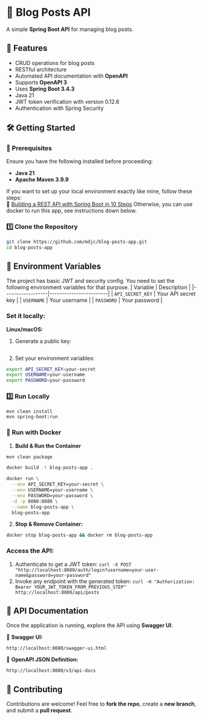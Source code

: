 # 🚀 Blog Posts API

A simple **Spring Boot API** for managing blog posts.

## 📌 Features

- CRUD operations for blog posts
- RESTful architecture
- Automated API documentation with **OpenAPI**
- Supports **OpenAPI 3**
- Uses **Spring Boot 3.4.3**
- Java 21
- JWT token verification with version 0.12.6
- Authentication with Spring Security

## 🛠️ Getting Started
### 🔹 Prerequisites

Ensure you have the following installed before proceeding:

- **Java 21**
- **Apache Maven 3.9.9**

If you want to set up your local environment exactly like mine, follow these steps:\
🔗 [Building a REST API with Spring Boot in 10 Steps](https://code-like-a-woman.hashnode.dev/building-a-rest-api-with-spring-boot-in-10-steps)
Otherwise, you can use docker to run this app, see instructions down below.

### 1️⃣ Clone the Repository

```sh
git clone https://github.com/mdjc/blog-posts-app.git
cd blog-posts-app
```
## 🔐 Environment Variables

The project has basic JWT and security config. You need to set the following environment variables for that purpose.
| Variable         | Description           |
|------------------|------------------------|
| `API_SECRET_KEY` | Your API secret key    |
| `USERNAME`       | Your username          |
| `PASSWORD`       | Your password          |


### Set it locally:
**Linux/macOS:**
1. Generate a public key:
``` openssl rand -base64 32
```
2. Set your environment variables:

```bash
export API_SECRET_KEY=your-secret
export USERNAME=your-username
export PASSWORD=your-password
```

### 2️⃣ Run Locally
```sh
mvn clean install
mvn spring-boot:run
```

### 🐳 Run with Docker
1. **Build & Run the Container**

```sh
mvn clean package

docker build -t blog-posts-app .

docker run \
  --env API_SECRET_KEY=your-secret \
  --env USERNAME=your-username \
  --env PASSWORD=your-password \
  -d -p 8080:8080 \
  --name blog-posts-app \
  blog-posts-app
```

   
2. **Stop & Remove Container:**

```sh
docker stop blog-posts-app && docker rm blog-posts-app
```
   
### Access the API:

1. Authenticate to get a JWT token: `curl -X POST "http://localhost:8080/auth/login?username=your-user-name&password=your-password"`
2. Invoke any endpoint with the generated token:
`curl -H "Authorization: Bearer YOUR_JWT_TOKEN_FROM_PREVIOUS_STEP" http://localhost:8080/api/posts `


## 📖 API Documentation

Once the application is running, explore the API using **Swagger UI**:

📌 **Swagger UI:**

```
http://localhost:8080/swagger-ui.html
```

📌 **OpenAPI JSON Definition:**

```
http://localhost:8080/v3/api-docs
```

## 🤝 Contributing

Contributions are welcome! Feel free to **fork the repo**, create a **new branch**, and submit a **pull request**.


